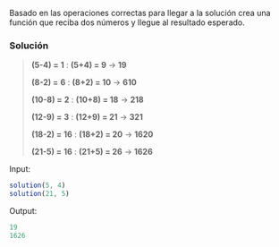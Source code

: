 Basado en las operaciones correctas para llegar a la solución crea una función que reciba dos números y llegue al resultado esperado.

### Solución

> **(5-4) =** **1**  :   **(5+4) = 9** →  **19**
>
>**(8-2) =** **6**  :   **(8+2) = 10** →  **610**
>
>**(10-8) =** **2**  :   **(10+8) = 18** →  **218**
>
>**(12-9) =** **3**  :   **(12+9) = 21** →  **321**
>
>**(18-2) =** **16**  :   **(18+2) = 20** →  **1620**
>
>**(21-5) =** **16**  :   **(21+5) = 26** →  **1626**

Input:

```js
solution(5, 4)
solution(21, 5)

```

Output:

```js
19
1626
```